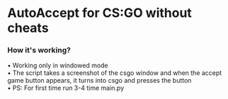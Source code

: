# AutoAccept for CS:GO without cheats
### How it's working?
• Working only in windowed mode <br/>
• The script takes a screenshot of the csgo window and when the accept game button appears, it turns into csgo and presses the button <br/>
• PS: For first time run 3-4 time main.py
